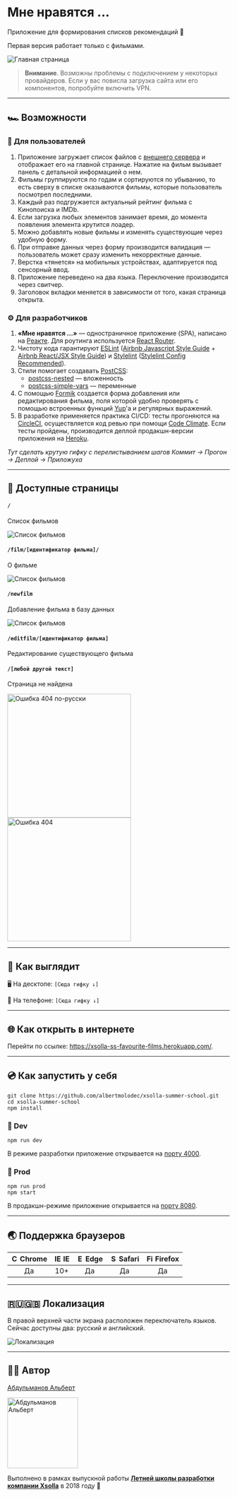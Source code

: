 # Мне нравятся ...
Приложение для формирования списков рекомендаций 💙

Первая версия работает только с фильмами.

![Главная страница](https://i.imgur.com/dmHYPsT.png)

> **Внимание**. Возможны проблемы с подключением у некоторых провайдеров. Если у вас повисла загрузка сайта или его компонентов, попробуйте включить VPN.

---
## 🏎️ Возможности

### 👫 Для пользователей

1. Приложение загружает список файлов с [внешнего сервера](https://xsolla-ss-films-api.herokuapp.com/films) и отображает его на главной странице. Нажатие на фильм вызывает панель с детальной информацией о нем.
1. Фильмы группируются по годам и сортируются по убыванию, то есть сверху в списке оказываются фильмы, которые пользователь посмотрел последними.
1. Каждый раз подгружается актуальный рейтинг фильма с Кинопоиска и IMDb.
1. Если загрузка любых элементов занимает время, до момента появления элемента крутится лоадер.
1. Можно добавлять новые фильмы и изменять существующие через удобную форму.
1. При отправке данных через форму производится валидация — пользователь может сразу изменить некорректные данные.
1. Верстка «тянется» на мобильных устройствах, адаптируется под сенсорный ввод.
1. Приложение переведено на два языка. Переключение производится через свитчер.
1. Заголовок вкладки меняется в зависимости от того, какая страница открыта.

### ⚙ Для разработчиков

1. **«Мне нравятся ...»** — одностраничное приложение (SPA), написано на [Реакте](https://reactjs.org/). Для роутинга используется [React Router](https://github.com/ReactTraining/react-router). 
1. Чистоту кода гарантируют [ESLint](https://eslint.org/) ([Airbnb Javascript Style Guide](https://github.com/airbnb/javascript/) + [Airbnb React/JSX Style Guide](https://github.com/airbnb/javascript/tree/master/react)) и [Stylelint](https://stylelint.io/) ([Stylelint Config Recommended](https://github.com/stylelint/stylelint-config-recommended)).
1. Стили помогает создавать [PostCSS](https://postcss.org/): 
    - [postcss-nested](https://github.com/postcss/postcss-nested) — вложенность
    - [postcss-simple-vars](https://github.com/postcss/postcss-simple-vars) — переменные
1. С помощью [Formik](https://jaredpalmer.com/formik) создается форма добавления или редактирования фильма, поля которой удобно проверять с помощью встроенных функций [Yup](https://github.com/jquense/yup#stringmatchesregex-regex-message-string-schema)'а и регулярных выражений.
1. В разработке применяется практика CI/CD: тесты прогоняются на [CircleCI](https://circleci.com/), осуществляется код ревью при помощи [Code Climate](https://codeclimate.com/). Если тесты пройдены, производится деплой продакшн-версии приложения на [Heroku](https://heroku.com).

*Тут сделать крутую гифку с перелистыванием шагов Коммит → Прогон → Деплой → Приложуха*

---
## 📑 Доступные страницы

#### `/`
Cписок фильмов

![Список фильмов](https://i.imgur.com/ky9KcBY.png)

#### `/film/[идентификатор фильма]/`
О фильме

![Список фильмов](https://i.imgur.com/Vd9QBaJ.png)

#### `/newfilm`
Добавление фильма в базу данных

![Список фильмов](https://i.imgur.com/1oR5THS.png)

#### `/editfilm/[идентификатор фильма]`
Редактирование существующего фильма

#### `/[любой другой текст]`
Страница не найдена
    
<img src="https://i.imgur.com/rRx1quV.png" title="Ошибка 404 по-русски" width="280"/><img src="https://i.imgur.com/Q7zTXo6.png" title="Ошибка 404" width="280"/>

---
## 🎨 Как выглядит

🖥️ На десктопе:
`[Сюда гифку ↓]`

📱 На телефоне:
`[Сюда гифку ↓]`

---
## 🌐 Как открыть в интернете

Перейти по ссылке: https://xsolla-ss-favourite-films.herokuapp.com/.

---
## 💿 Как запустить у себя

```
git clone https://github.com/albertmolodec/xsolla-summer-school.git
cd xsolla-summer-school
npm install
```

### 🦄 Dev

```
npm run dev
```

В режиме разработки приложение открывается на [порту 4000](http://localhost:4000).

### 🏇 Prod

```
npm run prod
npm start
```

В продакшн-режиме приложение открывается на [порту 8080](http://localhost:8080).

---
## 🌏 Поддержка браузеров

| <img src="https://user-images.githubusercontent.com/1215767/34348387-a2e64588-ea4d-11e7-8267-a43365103afe.png" alt="Chrome" width="16px" height="16px" /> Chrome | <img src="https://user-images.githubusercontent.com/1215767/34348590-250b3ca2-ea4f-11e7-9efb-da953359321f.png" alt="IE" width="16px" height="16px" /> IE | <img src="https://user-images.githubusercontent.com/1215767/34348380-93e77ae8-ea4d-11e7-8696-9a989ddbbbf5.png" alt="Edge" width="16px" height="16px" /> Edge | <img src="https://user-images.githubusercontent.com/1215767/34348394-a981f892-ea4d-11e7-9156-d128d58386b9.png" alt="Safari" width="16px" height="16px" /> Safari | <img src="https://user-images.githubusercontent.com/1215767/34348383-9e7ed492-ea4d-11e7-910c-03b39d52f496.png" alt="Firefox" width="16px" height="16px" /> Firefox |
| :---------: | :---------: | :---------: | :---------: | :---------: |
| Да | 10+ | Да | Да | Да |

---
## 🇷🇺🇬🇧 Локализация

В правой верхней части экрана расположен переключатель языков. Сейчас доступны два: русский и английский.

![Локализация](https://i.imgur.com/aAlhZkZ.gif)

---
## 👨‍💻 Автор

[Абдульманов Альберт](https://github.com/albertmolodec)

<a href="https://github.com/albertmolodec"><img src="https://i.imgur.com/ECT91Lf.jpg" alt="Абдульманов Альберт" width="160px"/></a>


Выполнено в рамках выпускной работы **[Летней школы разработки компании Xsolla](http://school.xsolla.com/)** в 2018 году 🎯
